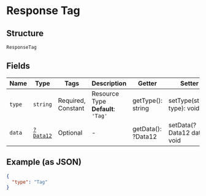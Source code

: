 
# Response Tag

## Structure

`ResponseTag`

## Fields

| Name | Type | Tags | Description | Getter | Setter |
|  --- | --- | --- | --- | --- | --- |
| `type` | `string` | Required, Constant | Resource Type<br>**Default**: `'Tag'` | getType(): string | setType(string type): void |
| `data` | [`?Data12`](../../doc/models/data-12.md) | Optional | - | getData(): ?Data12 | setData(?Data12 data): void |

## Example (as JSON)

```json
{
  "type": "Tag"
}
```

